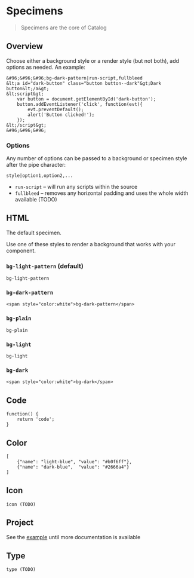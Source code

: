 # Specimens

> Specimens are the core of Catalog

## Overview

Choose either a background style or a render style (but not both), add options as needed. An example:

```code
&#96;&#96;&#96;bg-dark-pattern|run-script,fullbleed
&lt;a id="dark-button" class="button button--dark"&gt;Dark button&lt;/a&gt;
&lt;script&gt;
    var button = document.getElementById('dark-button');
    button.addEventListener('click', function(evt){
        evt.preventDefault();
        alert('Button clicked!');
    });
&lt;/script&gt;
&#96;&#96;&#96;
```

### Options

Any number of options can be passed to a background or specimen style after the pipe character:

`style|option1,option2,...`

* `run-script` – will run any scripts within the source
* `fullbleed` – removes any horizontal padding and uses the whole width available (TODO)


## HTML

The default specimen.

Use one of these styles to render a background that works with your component.

### `bg-light-pattern` (default)

```bg-light-pattern
bg-light-pattern
```

### `bg-dark-pattern`

```bg-dark-pattern
<span style="color:white">bg-dark-pattern</span>
```

### `bg-plain`

```bg-plain
bg-plain
```

### `bg-light`

```bg-light
bg-light
```

### `bg-dark`

```bg-dark
<span style="color:white">bg-dark</span>
```

## Code

```code
function() {
    return 'code';
}
```

## Color

```color
[
    {"name": "light-blue", "value": "#b0f6ff"},
    {"name": "dark-blue",  "value": "#2666a4"}
]
```

## Icon

```icon
icon (TODO)
```

## Project

See the [example](#/html-project) until more documentation is available

## Type

```type
type (TODO)
```
